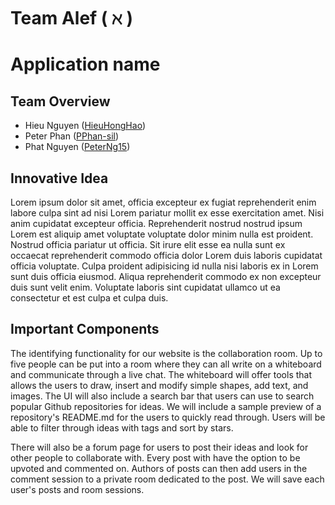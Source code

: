 # Team Alef ( $\aleph$ )

# Application name

## Team Overview
- Hieu Nguyen ([HieuHongHao](https://github.com/HieuHongHao))
- Peter Phan ([PPhan-sil](https://github.com/PPhan-sil/))
- Phat Nguyen ([PeterNg15](https://github.com/PeterNg15))

## Innovative Idea

Lorem ipsum dolor sit amet, officia excepteur ex fugiat reprehenderit enim labore culpa sint ad nisi Lorem pariatur mollit ex esse exercitation amet. Nisi anim cupidatat excepteur officia. Reprehenderit nostrud nostrud ipsum Lorem est aliquip amet voluptate voluptate dolor minim nulla est proident. Nostrud officia pariatur ut officia. Sit irure elit esse ea nulla sunt ex occaecat reprehenderit commodo officia dolor Lorem duis laboris cupidatat officia voluptate. Culpa proident adipisicing id nulla nisi laboris ex in Lorem sunt duis officia eiusmod. Aliqua reprehenderit commodo ex non excepteur duis sunt velit enim. Voluptate laboris sint cupidatat ullamco ut ea consectetur et est culpa et culpa duis.


## Important Components

The identifying functionality for our website is the collaboration room. Up to five people can be put into a room where they can all write on a whiteboard and communicate through a live chat. The whiteboard will offer tools that allows the users to draw, insert and modify simple shapes, add text, and images. The UI will also include a search bar that users can use to search popular Github repositories for ideas. We will include a sample preview of a repository's README.md for the users to quickly read through. Users will be able to filter through ideas with tags and sort by stars.

There will also be a forum page for users to post their ideas and look for other people to collaborate with. Every post with have the option to be upvoted and commented on. Authors of posts can then add users in the comment session to a private room dedicated to the post. We will save each user's posts and room sessions.


